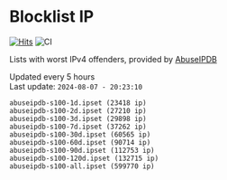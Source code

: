 # Blocklist IP

[![Hits](https://hits.seeyoufarm.com/api/count/incr/badge.svg?url=https%3A%2F%2Fgithub.com%2Fborestad%2Fblocklist-ip%2F&count_bg=%2379C83D&title_bg=%23555555&icon=&icon_color=%23E7E7E7&title=hits&edge_flat=false)](https://hits.seeyoufarm.com)  ![CI](https://img.shields.io/github/workflow/status/borestad/blocklist-ip/CI?style=flat-square)

Lists with worst IPv4 offenders, provided by [AbuseIPDB](https://www.abuseipdb.com/)

<!-- FOOTER-PLACEHOLDER -->
Updated every 5 hours<br>
Last update: `2024-08-07 - 20:23:10`
```
abuseipdb-s100-1d.ipset (23418 ip)
abuseipdb-s100-2d.ipset (27210 ip)
abuseipdb-s100-3d.ipset (29898 ip)
abuseipdb-s100-7d.ipset (37262 ip)
abuseipdb-s100-30d.ipset (60565 ip)
abuseipdb-s100-60d.ipset (90714 ip)
abuseipdb-s100-90d.ipset (112753 ip)
abuseipdb-s100-120d.ipset (132715 ip)
abuseipdb-s100-all.ipset (599770 ip)
```
